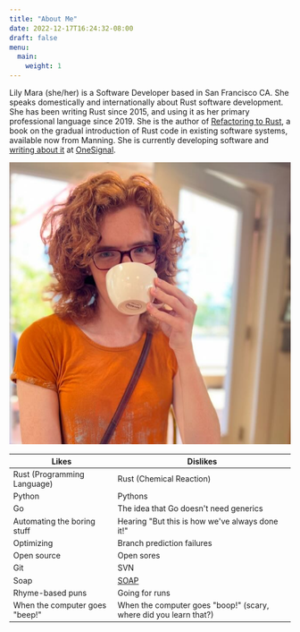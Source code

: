 ```yaml
---
title: "About Me"
date: 2022-12-17T16:24:32-08:00
draft: false
menu:
  main:
    weight: 1
---
```


Lily Mara (she/her) is a Software Developer based in San Francisco CA. She speaks domestically and internationally about Rust software development. She has been writing Rust since 2015, and using it as her primary professional language since 2019. She is the author of [Refactoring to Rust](https://www.manning.com/books/refactoring-to-rust?utm_source=mara&utm_medium=affiliate&utm_campaign=book_mara_refactoring_1_6_21&a_aid=mara&a_bid=eedce54d), a book on the gradual introduction of Rust code in existing software systems, available now from Manning. She is currently developing software and [writing about it](https://onesignal.com/blog/author/lily/) at [OneSignal](https://onesignal.com).

![Photo of Lily drinking Coffee](./lily.jpeg)

| **Likes**                      | **Dislikes**                                                      |
| ------------------------------ | ----------------------------------------------------------------- |
| Rust (Programming Language)    | Rust (Chemical Reaction)                                          |
| Python                         | Pythons                                                           |
| Go                             | The idea that Go doesn't need generics                            |
| Automating the boring stuff    | Hearing "But this is how we've always done it!"                   |
| Optimizing                     | Branch prediction failures                                        |
| Open source                    | Open sores                                                        |
| Git                            | SVN                                                               |
| Soap                           | [SOAP](https://en.wikipedia.org/wiki/SOAP)                        |
| Rhyme-based puns               | Going for runs                                                    |
| When the computer goes "beep!" | When the computer goes "boop!" (scary, where did you learn that?) |
